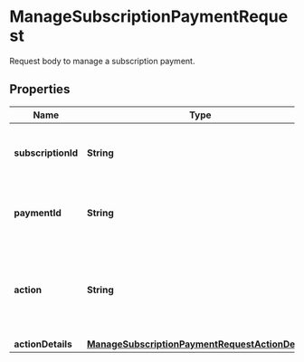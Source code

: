 

# ManageSubscriptionPaymentRequest

Request body to manage a subscription payment.

## Properties

| Name | Type | Description | Notes |
|------------ | ------------- | ------------- | -------------|
|**subscriptionId** | **String** | The unique ID which was used to create subscription. |  |
|**paymentId** | **String** | The unique ID which was used to create payment. |  |
|**action** | **String** | Action to be performed on the payment. Possible values - CANCEL, RETRY. |  |
|**actionDetails** | [**ManageSubscriptionPaymentRequestActionDetails**](ManageSubscriptionPaymentRequestActionDetails.md) |  |  [optional] |



